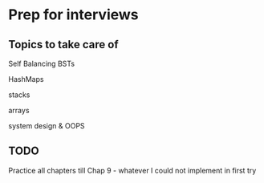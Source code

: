 # Prep for interviews


## Topics to take care of
Self Balancing BSTs

HashMaps

stacks

arrays

system design & OOPS

## TODO
Practice all chapters till Chap 9 - whatever I could not implement in first try
